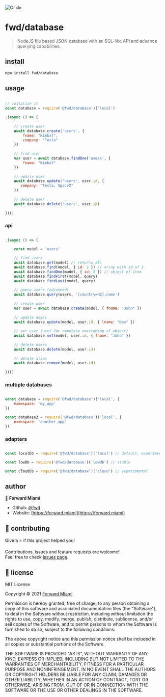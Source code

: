 <!-- <h1 align="center">JSON Database</h1> -->

![Or do](https://i.ibb.co/17s2yyM/image.png)

# fwd/database

> NodeJS file based JSON database with an SQL-like API and advance querying capabilities.

## install

```sh
npm install fwd/database
```

## usage

```js

// initalize it
const database = require('@fwd/database')('local')

;(async () => {
  	
	// create user
	await database.create('users', {
		fname: "Kimbal",
		company: "Tesla"
	})
	
	// find user
	var user = await database.findOne('users', {
		fname: "Kimbal"
	})
	
	// update user
	await database.update('users', user.id, {
	   company: "Tesla, SpaceX"
	})
	
	// delete user
	await database.delete('users', user.id)
  
})()

```

### api

```js

;(async () => {

	const model = 'users'
	
	// find users
	await database.get(model) // returns all
	await database.find(model, { id: 2 }) // array with id of 2
	await database.findOne(model, { id: 2 }) // object of item
	await database.findFirst(model, query) 
	await database.findLast(model, query)
	
	// query users (advanced)
	await database.query(users, '[country=NZ].name')
	
	// create user
	var user = await database.create(model, { fname: "John" })
	
	// update users
	await database.update(model, user.id, { lname: "Doe" })
	
	// set user (used for complete overidding of object)
	await database.set(model, user.id, { fname: "John" })
	
	// delete users
	await database.delete(model, user.id)
	
	// delete alias
	await database.remove(model, user.id)
  
})()

```


### multiple databases

```js

const database = require('@fwd/database')('local', {
	namespace: 'my_app'
})

const database2 = require('@fwd/database')('local', {
	namespace: 'another_app'
})

```

### adapters

```js

const localDb = require('@fwd/database')('local') // default, experimental

const lowDb = require('@fwd/database')('lowdb') // stable

const cloudDb = require('@fwd/database')('cloud') // experimental

```


## author

👤  **Forward Miami**

* Github: [@fwd](https://github.com/fwd)
* Website: [https://forward.miami](https://forward.miami)

## 🤝 contributing

Give a ⭐️ if this project helped you!

Contributions, issues and feature requests are welcome! <br />Feel free to check [issues page](https://github.com/fwd/database/issues).

## 📝 license

MIT License

Copyright © 2021 [Forward Miami](https://forward.miami).

Permission is hereby granted, free of charge, to any person obtaining a copy
of this software and associated documentation files (the "Software"), to deal
in the Software without restriction, including without limitation the rights
to use, copy, modify, merge, publish, distribute, sublicense, and/or sell
copies of the Software, and to permit persons to whom the Software is
furnished to do so, subject to the following conditions:

The above copyright notice and this permission notice shall be included in all
copies or substantial portions of the Software.

THE SOFTWARE IS PROVIDED "AS IS", WITHOUT WARRANTY OF ANY KIND, EXPRESS OR
IMPLIED, INCLUDING BUT NOT LIMITED TO THE WARRANTIES OF MERCHANTABILITY,
FITNESS FOR A PARTICULAR PURPOSE AND NONINFRINGEMENT. IN NO EVENT SHALL THE
AUTHORS OR COPYRIGHT HOLDERS BE LIABLE FOR ANY CLAIM, DAMAGES OR OTHER
LIABILITY, WHETHER IN AN ACTION OF CONTRACT, TORT OR OTHERWISE, ARISING FROM,
OUT OF OR IN CONNECTION WITH THE SOFTWARE OR THE USE OR OTHER DEALINGS IN THE
SOFTWARE.
